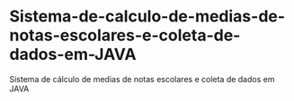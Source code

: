 # Sistema-de-calculo-de-medias-de-notas-escolares-e-coleta-de-dados-em-JAVA
Sistema de cálculo de medias de notas escolares e coleta de dados em JAVA
